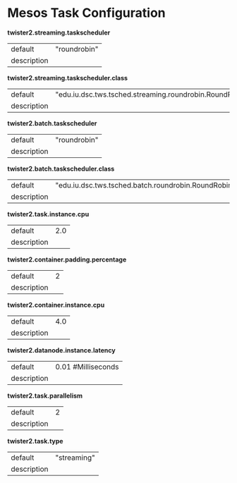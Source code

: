 # Mesos Task Configuration



**twister2.streaming.taskscheduler**
<table><tr><td>default</td><td>"roundrobin"</td><tr><td>description</td><td></td></table>

**twister2.streaming.taskscheduler.class**
<table><tr><td>default</td><td>"edu.iu.dsc.tws.tsched.streaming.roundrobin.RoundRobinTaskScheduler"</td><tr><td>description</td><td></td></table>

**twister2.batch.taskscheduler**
<table><tr><td>default</td><td>"roundrobin"</td><tr><td>description</td><td></td></table>

**twister2.batch.taskscheduler.class**
<table><tr><td>default</td><td>"edu.iu.dsc.tws.tsched.batch.roundrobin.RoundRobinBatchTaskScheduler"</td><tr><td>description</td><td></td></table>

**twister2.task.instance.cpu**
<table><tr><td>default</td><td>2.0</td><tr><td>description</td><td></td></table>

**twister2.container.padding.percentage**
<table><tr><td>default</td><td>2</td><tr><td>description</td><td></td></table>

**twister2.container.instance.cpu**
<table><tr><td>default</td><td>4.0</td><tr><td>description</td><td></td></table>

**twister2.datanode.instance.latency**
<table><tr><td>default</td><td>0.01 #Milliseconds</td><tr><td>description</td><td></td></table>

**twister2.task.parallelism**
<table><tr><td>default</td><td>2</td><tr><td>description</td><td></td></table>

**twister2.task.type**
<table><tr><td>default</td><td>"streaming"</td><tr><td>description</td><td></td></table>

